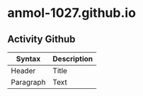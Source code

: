 # anmol-1027.github.io
## Activity Github 

| Syntax | Description |
| ----------- | ----------- |
| Header | Title |
| Paragraph | Text |
